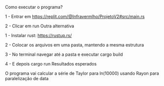 Como executar o programa?

1 - Entrar em https://replit.com/@Infravermlho/ProjetoV2#src/main.rs

2 - Clicar em run
Outra alternativa

1 - Instalar rust: https://rustup.rs/

2 - Colocar os arquivos em uma pasta, mantendo a mesma estrutura

3 - No terminal navegar até a pasta e executar cargo build

4 - E depois cargo run
Resultados esperados

O programa vai calcular a série de Taylor para ln(10000) usando Rayon para paralelização de data
